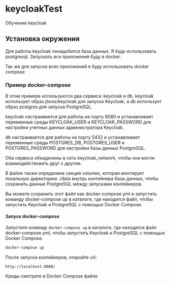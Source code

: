 # keycloakTest

Обучение keycloak

## Установка окружения

Для работы keycloak понадобится база данных. Я буду использовать postgresql.
Запускать все приложения буду в docker.

Так же для запуска всех приложений я буду использовать docker compose

### Пример docker-compose

В этом примере используются два сервиса: keycloak и db. keycloak использует образ jboss/keycloak для запуска Keycloak, а db использует образ postgres для запуска PostgreSQL.

keycloak настраивается для работы на порту 8080 и устанавливает переменные среды KEYCLOAK_USER и KEYCLOAK_PASSWORD для настройки учетных данных администратора Keycloak.

db настраивается для работы на порту 5432 и устанавливает переменные среды POSTGRES_DB, POSTGRES_USER и POSTGRES_PASSWORD для настройки базы данных PostgreSQL.

Оба сервиса объединены в сеть keycloak_network, чтобы они могли взаимодействовать друг с другом.

В файле также определена секция volumes, которая монтирует локальную директорию ./data внутрь контейнера базы данных, чтобы сохранить данные PostgreSQL между запусками контейнеров.

Вы можете сохранить этот файл как docker-compose.yml и запустить команду docker-compose up в каталоге, где находится файл, чтобы запустить Keycloak и PostgreSQL с помощью Docker Compose.

#### Запуск docker-compose

Запустите команду `docker-compose up` в каталоге, где находится файл docker-compose.yml, чтобы запустить Keycloak и PostgreSQL с помощью Docker Compose.

```sh
docker-compose up
```

После запуска контейнеров, откройте url:

```url
http://localhost:8080/
```

Креды смотрите в Docker Compose файле.
